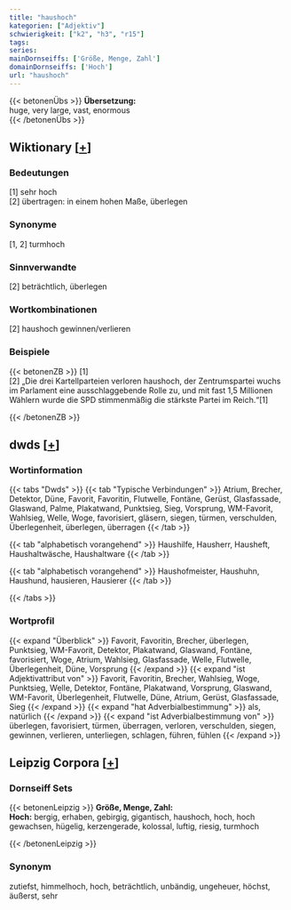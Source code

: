 ```yaml
---
title: "haushoch"
kategorien: ["Adjektiv"]
schwierigkeit: ["k2", "h3", "r15"]
tags:
series:
mainDornseiffs: ['Größe, Menge, Zahl']
domainDornseiffs: ['Hoch']
url: "haushoch"
---
```


{{< betonenÜbs >}}
**Übersetzung:**  
huge, very large, vast, enormous  
{{< /betonenÜbs >}}

## Wiktionary [[+](https://de.wiktionary.org/wiki/haushoch)]

### Bedeutungen
[1] sehr hoch  
[2] übertragen: in einem hohen Maße, überlegen  

### Synonyme
[1, 2] turmhoch  

### Sinnverwandte
[2] beträchtlich, überlegen  

### Wortkombinationen
[2] haushoch gewinnen/verlieren  

### Beispiele
{{< betonenZB >}}
[1]  
[2] „Die drei Kartellparteien verloren haushoch, der Zentrumspartei wuchs im Parlament eine ausschlaggebende Rolle zu, und mit fast 1,5 Millionen Wählern wurde die SPD stimmenmäßig die stärkste Partei im Reich.“[1]  

{{< /betonenZB >}}


## dwds [[+](https://www.dwds.de/wb/haushoch)]

### Wortinformation
{{< tabs "Dwds" >}}
{{< tab "Typische Verbindungen" >}}
Atrium, Brecher, Detektor, Düne, Favorit, Favoritin, Flutwelle, Fontäne, Gerüst, Glasfassade, Glaswand, Palme, Plakatwand, Punktsieg, Sieg, Vorsprung, WM-Favorit, Wahlsieg, Welle, Woge, favorisiert, gläsern, siegen, türmen, verschulden, Überlegenheit, überlegen, überragen
{{< /tab >}}

{{< tab "alphabetisch vorangehend" >}}
Haushilfe, Hausherr, Hausheft, Haushaltwäsche, Haushaltware
{{< /tab >}}

{{< tab "alphabetisch vorangehend" >}}
Haushofmeister, Haushuhn, Haushund, hausieren, Hausierer
{{< /tab >}}

{{< /tabs >}}

### Wortprofil
{{< expand "Überblick" >}} Favorit, Favoritin, Brecher, überlegen, Punktsieg, WM-Favorit, Detektor, Plakatwand, Glaswand, Fontäne, favorisiert, Woge, Atrium, Wahlsieg, Glasfassade, Welle, Flutwelle, Überlegenheit, Düne, Vorsprung {{< /expand >}}
{{< expand "ist Adjektivattribut von" >}} Favorit, Favoritin, Brecher, Wahlsieg, Woge, Punktsieg, Welle, Detektor, Fontäne, Plakatwand, Vorsprung, Glaswand, WM-Favorit, Überlegenheit, Flutwelle, Düne, Atrium, Gerüst, Glasfassade, Sieg {{< /expand >}}
{{< expand "hat Adverbialbestimmung" >}} als, natürlich {{< /expand >}}
{{< expand "ist Adverbialbestimmung von" >}} überlegen, favorisiert, türmen, überragen, verloren, verschulden, siegen, gewinnen, verlieren, unterliegen, schlagen, führen, fühlen {{< /expand >}}

## Leipzig Corpora [[+](https://corpora.uni-leipzig.de/en/res?word=haushoch&corpusId=deu_newscrawl-public_2018)]

### Dornseiff Sets
{{< betonenLeipzig >}}
**Größe, Menge, Zahl:**  
**Hoch:** bergig, erhaben, gebirgig, gigantisch, haushoch, hoch, hoch gewachsen, hügelig, kerzengerade, kolossal, luftig, riesig, turmhoch  

{{< /betonenLeipzig >}}

### Synonym
zutiefst, himmelhoch, hoch, beträchtlich, unbändig, ungeheuer, höchst, äußerst, sehr

